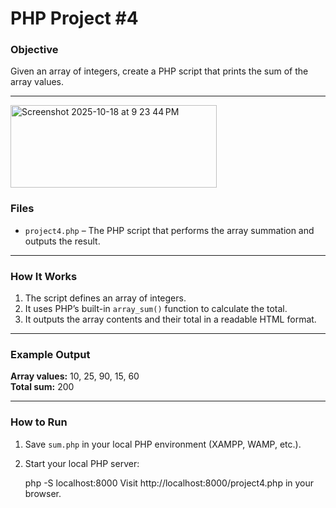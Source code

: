 # PHP Project #4

### Objective
Given an array of integers, create a PHP script that prints the sum of the array values.

---

<img width="330" height="132" alt="Screenshot 2025-10-18 at 9 23 44 PM" src="https://github.com/user-attachments/assets/05fb0e9a-4714-4c02-b273-a99f3bd72d5f" />

### Files
- `project4.php` – The PHP script that performs the array summation and outputs the result.

---

### How It Works
1. The script defines an array of integers.
2. It uses PHP’s built-in `array_sum()` function to calculate the total.
3. It outputs the array contents and their total in a readable HTML format.

---

### Example Output
**Array values:** 10, 25, 90, 15, 60  
**Total sum:** 200

---

### How to Run
1. Save `sum.php` in your local PHP environment (XAMPP, WAMP, etc.).
2. Start your local PHP server:
   
   php -S localhost:8000
Visit http://localhost:8000/project4.php in your browser.

